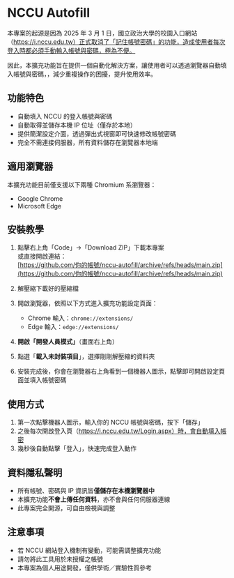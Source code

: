 # NCCU Autofill

本專案的起源是因為 2025 年 3 月 1 日，國立政治大學的校園入口網站（https://i.nccu.edu.tw）正式取消了「記住帳號密碼」的功能，造成使用者每次登入時都必須手動輸入帳號與密碼，極為不便。

因此，本擴充功能旨在提供一個自動化解決方案，讓使用者可以透過瀏覽器自動填入帳號與密碼，，減少重複操作的困擾，提升使用效率。


## 功能特色

- 自動填入 NCCU 的登入帳號與密碼
- 自動取得並儲存本機 IP 位址（僅存於本地）
- 提供簡潔設定介面，透過彈出式視窗即可快速修改帳號密碼
- 完全不需連接伺服器，所有資料儲存在瀏覽器本地端

## 適用瀏覽器

本擴充功能目前僅支援以下兩種 Chromium 系瀏覽器：

- Google Chrome
- Microsoft Edge

## 安裝教學

1. 點擊右上角「Code」→「Download ZIP」下載本專案  
   或直接開啟連結：  
   [https://github.com/你的帳號/nccu-autofill/archive/refs/heads/main.zip](https://github.com/你的帳號/nccu-autofill/archive/refs/heads/main.zip)

2. 解壓縮下載好的壓縮檔

3. 開啟瀏覽器，依照以下方式進入擴充功能設定頁面：
   - Chrome 輸入：`chrome://extensions/`
   - Edge 輸入：`edge://extensions/`

4. **開啟「開發人員模式」**（畫面右上角）

5. 點選「**載入未封裝項目**」，選擇剛剛解壓縮的資料夾

6. 安裝完成後，你會在瀏覽器右上角看到一個機器人圖示，點擊即可開啟設定頁面並填入帳號密碼

## 使用方式

1. 第一次點擊機器人圖示，輸入你的 NCCU 帳號與密碼，按下「儲存」
2. 之後每次開啟登入頁（https://i.nccu.edu.tw/Login.aspx）時，會自動填入帳密
3. 幾秒後自動點擊「登入」，快速完成登入動作

## 資料隱私聲明

- 所有帳號、密碼與 IP 資訊皆**僅儲存在本機瀏覽器中**
- 本擴充功能**不會上傳任何資料**，亦不會與任何伺服器連線
- 此專案完全開源，可自由檢視與調整

## 注意事項

- 若 NCCU 網站登入機制有變動，可能需調整擴充功能
- 請勿將此工具用於未授權之帳號
- 本專案為個人用途開發，僅供學術／實驗性質參考

